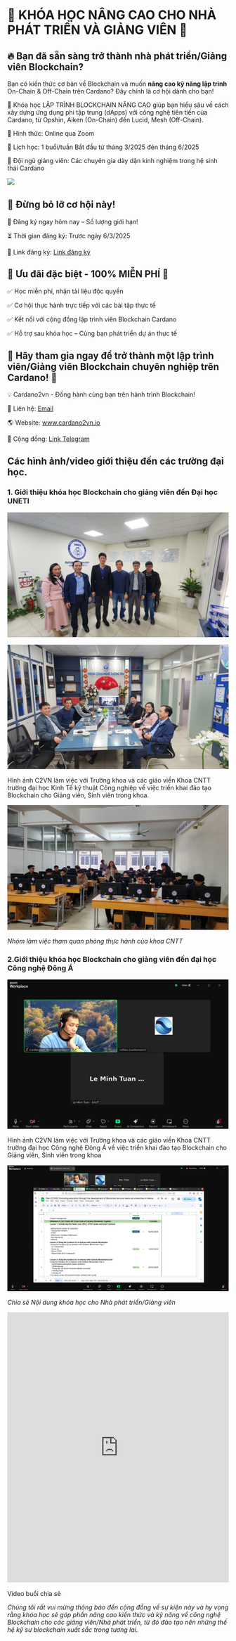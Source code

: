 🚀 KHÓA HỌC NÂNG CAO CHO NHÀ PHÁT TRIỂN VÀ GIẢNG VIÊN 🎯
========================================

## 🔥 **Bạn đã sẵn sàng trở thành nhà phát triển/Giảng viên Blockchain?**

Bạn có kiến thức cơ bản về Blockchain và muốn **nâng cao kỹ năng lập trình** On-Chain & Off-Chain trên Cardano? Đây chính là cơ hội dành cho bạn!

🚀 Khóa học LẬP TRÌNH BLOCKCHAIN NÂNG CAO giúp bạn hiểu sâu về cách xây dựng ứng dụng phi tập trung (dApps) với công nghệ tiên tiến của Cardano, từ Opshin, Aiken (On-Chain) đến Lucid, Mesh (Off-Chain).

📌 Hình thức: Online qua Zoom

📌 Lịch học: 1 buổi/tuần Bắt đầu từ tháng 3/2025 đén tháng 6/2025

📌 Đội ngũ giảng viên: Các chuyên gia dày dặn kinh nghiệm trong hệ sinh thái Cardano

![](img/Blockchain_Lecturer.png)

## 📢 Đừng bỏ lỡ cơ hội này!

📍 Đăng ký ngay hôm nay – Số lượng giới hạn!

⏳ Thời gian đăng ký: Trươc ngày 6/3/2025

🔗 Link đăng ký: [Link đăng ký](https://forms.gle/tJp5TDadKCJGX8yq9)


## 🎁 Ưu đãi đặc biệt - 100% MIỄN PHÍ 🎯

✅ Học miễn phí, nhận tài liệu độc quyền

✅ Cơ hội thực hành trực tiếp với các bài tập thực tế

✅ Kết nối với cộng đồng lập trình viên Blockchain Cardano

✅ Hỗ trợ sau khóa học – Cùng bạn phát triển dự án thực tế


## 🌟 Hãy tham gia ngay để trở thành một lập trình viên/Giảng viên Blockchain chuyên nghiệp trên Cardano! 🚀

💡 Cardano2vn - Đồng hành cùng bạn trên hành trình Blockchain!

📧 Liên hệ: [Email](cardan2vn.gmail.com)

🌎 Website: www.cardano2vn.io

📢 Cộng đồng: [Link Telegram](https://t.me/cardano2vn)



## Các hình ảnh/video giới thiệu đến các trường đại học.

### 1. Giới thiệu khóa học Blockchain cho giảng viên đến Đại học UNETI

![](img/2025UNETI_1.jpg)

![](img/2025UNETI_2.jpg)

Hình ảnh C2VN làm việc với Trưởng khoa và các giáo viền Khoa CNTT trường đại học Kinh Tế kỹ thuật Công nghiệp về việc triển khai đào tạo Blockchain cho Giảng viên, Sinh viên trong khoa.

![](img/2025UNETI_4.jpg)

*Nhóm làm việc tham quan phòng thực hành của khoa CNTT*

### 2.Giới thiệu khóa học Blockchain cho giảng viên đến đại học Công nghệ Đông Á

![](img/2025_EAUT.png)

Hình ảnh C2VN làm việc với Trưởng khoa và các giáo viền Khoa CNTT trường đại học Công nghệ Đông Á về việc triển khai đào tạo Blockchain cho Giảng viên, Sinh viên trong khoa

![](img/2025_EAUT1.png)

*Chia sẻ Nội dung khóa học cho Nhà phát triển/Giảng viên*



<iframe width="100%" height="615" src="https://www.youtube.com/embed/2LRBfH1dC6c" title="Giới thiệu khóa học Blockchain cho giảng viên đến đại học Công nghệ Đông Á" frameborder="0" allow="accelerometer; autoplay; clipboard-write; encrypted-media; gyroscope; picture-in-picture" allowfullscreen></iframe>

Video buổi chia sẻ

*Chúng tôi rất vui mừng thông báo đến cộng đồng về sự kiện này và hy vọng rằng khóa học sẽ góp phần nâng cao kiến thức và kỹ năng về công nghệ Blockchain cho các giảng viên/Nhà phát triển, từ đó đào tạo nên những thế hệ kỹ sư blockchain xuất sắc trong tương lai.*

